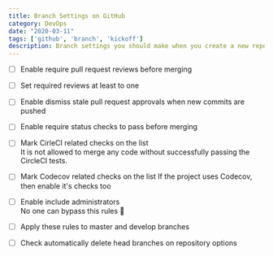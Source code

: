 ```yaml
---
title: Branch Settings on GitHub
category: DevOps
date: "2020-03-11"
tags: ['github', 'branch', 'kickoff']
description: Branch settings you should make when you create a new repository on GitHub
---
```


- [ ] Enable require pull request reviews before merging

- [ ] Set required reviews at least to one

- [ ] Enable dismiss stale pull request approvals when new commits are pushed

- [ ] Enable require status checks to pass before merging

- [ ] Mark CirleCI related checks on the list  
It is not allowed to merge any code without successfully passing the CircleCI tests.

- [ ] Mark Codecov related checks on the list
If the project uses Codecov, then enable it's checks too

- [ ] Enable include administrators  
No one can bypass this rules 🤝

- [ ] Apply these rules to master and develop branches

- [ ] Check automatically delete head branches on repository options
